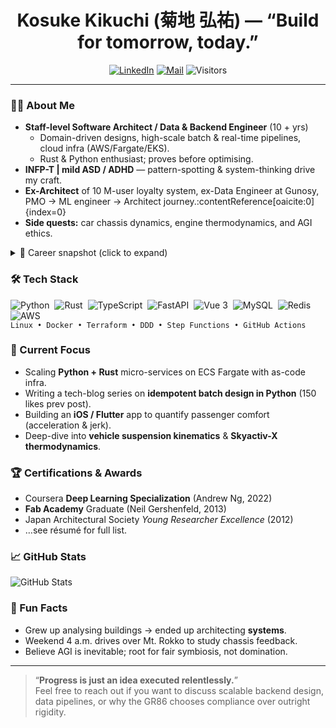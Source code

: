 <!-- ⭐️ If you like this README template, feel free to use/modify it. -->

<h1 align="center">Kosuke Kikuchi (菊地 弘祐) — “Build for tomorrow, today.”</h1>

<p align="center">
  <a href="https://www.linkedin.com/in/your-id"><img alt="LinkedIn" src="https://img.shields.io/badge/LinkedIn-0A66C2?style=for-the-badge&logo=linkedin&logoColor=white"></a>
  <a href="mailto:your.name@example.com"><img alt="Mail" src="https://img.shields.io/badge/Email-D14836?style=for-the-badge&logo=gmail&logoColor=white"></a>
  <img alt="Visitors" src="https://visitor-badge.laobi.icu/badge?page_id=your-id.your-id">
</p>

---

### 🧑‍💻 About Me
- **Staff-level Software Architect / Data & Backend Engineer** (10 + yrs)  
  - Domain-driven designs, high-scale batch & real-time pipelines, cloud infra (AWS/Fargate/EKS).  
  - Rust & Python enthusiast; proves before optimising.  
- **INFP-T | mild ASD / ADHD** — pattern-spotting & system-thinking drive my craft.  
- **Ex-Architect** of 10 M-user loyalty system, ex-Data Engineer at Gunosy, PMO → ML engineer → Architect journey.:contentReference[oaicite:0]{index=0}  
- **Side quests:** car chassis dynamics, engine thermodynamics, and AGI ethics.

<details>
<summary>📜 Career snapshot (click to expand)</summary>

| Period | Company / Role | Highlights |
| ------ | -------------- | ---------- |
| 2021 – Now | **YUZURIHA**<br/>Staff Engineer / Tech Lead | - Led rewrite of nationwide sports-retail **loyalty platform (10 M users)**. <br/>- Sharding strategy, Step-Functions-driven idempotent batch, 10 min deploys. |
| 2019 – 2020 | **Gunosy** / Data Engineer | - Company-wide DWH & KPI dashboards; 60 h → ≦ 60 h revenue certainty. |
| 2017 – 2019 | **PERSOL CAREER** / ML Engineer | - Skill-normalisation (Poincaré embedding), candidate-ranking models. |
| 2016 – 2017 | **IPONWEB Japan** / PMO → ML Engineer | - DSP roadmap & CPA ▼ 90 %, conversions × 4 via Multi-Armed Bandit. |
| 2014 – 2016 | **Spotlight** / Full-stack & Analytics Lead | - “Rakuten Check” iOS refactor; invoice batch 20 min → 10 s. |
| … | See résumé for full list → [`/resume`](./resume) |
</details>

### 🛠 Tech Stack
![Python](https://img.shields.io/badge/Python-3776AB?logo=python&logoColor=white)&nbsp;
![Rust](https://img.shields.io/badge/Rust-000000?logo=rust)&nbsp;
![TypeScript](https://img.shields.io/badge/TypeScript-3178C6?logo=typescript&logoColor=white)&nbsp;
![FastAPI](https://img.shields.io/badge/FastAPI-009688?logo=fastapi&logoColor=white)&nbsp;
![Vue 3](https://img.shields.io/badge/Vue-35495E?logo=vue.js&logoColor=4FC08D)&nbsp;
![MySQL](https://img.shields.io/badge/MySQL-4479A1?logo=mysql&logoColor=white)&nbsp;
![Redis](https://img.shields.io/badge/Redis-DC382D?logo=redis&logoColor=white)&nbsp;
![AWS](https://img.shields.io/badge/AWS-232F3E?logo=amazon-aws)&nbsp;  
`Linux • Docker • Terraform • DDD • Step Functions • GitHub Actions`

### 🚀 Current Focus
- Scaling **Python + Rust** micro-services on ECS Fargate with as-code infra.  
- Writing a tech-blog series on **idempotent batch design in Python** (150 likes prev post).  
- Building an **iOS / Flutter** app to quantify passenger comfort (acceleration & jerk).  
- Deep-dive into **vehicle suspension kinematics** & **Skyactiv-X thermodynamics**.

### 🏆 Certifications & Awards
- Coursera **Deep Learning Specialization** (Andrew Ng, 2022)  
- **Fab Academy** Graduate (Neil Gershenfeld, 2013)  
- Japan Architectural Society *Young Researcher Excellence* (2012)  
- …see résumé for full list.

### 📈 GitHub Stats
<!-- Optional: enable in your profile settings first -->
![GitHub Stats](https://github-readme-stats.vercel.app/api?username=<your-id>&show_icons=true&hide_rank=true&theme=default)

### 💬 Fun Facts
- Grew up analysing buildings → ended up architecting **systems**.  
- Weekend 4 a.m. drives over Mt. Rokko to study chassis feedback.  
- Believe AGI is inevitable; root for fair symbiosis, not domination.

---

> “**Progress is just an idea executed relentlessly.**”  
> Feel free to reach out if you want to discuss scalable backend design, data pipelines, or why the GR86 chooses compliance over outright rigidity.
